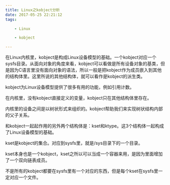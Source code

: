 ```yaml
---
title: Linux之kobject分析
date: 2017-05-25 22:21:12
tags:

	- Linux

	- kobject

---
```


在Linux内核里，kobject是构成Linux设备模型的基础。一个kobject对应一个sysfs目录。从面向对象的角度来看，kobject可以看做是所有设备对象的基类，但是因为C语言里没有面向对象的语法，所以一般是把kobject作为成员嵌入到其他的结构体里。这里所说的其他结构体，就可以看作是kobject的派生类。

kobject为Linux设备模型提供了很多有用的功能，例如引用计数。

在内核里，没有kobject直接定义的变量，kobject只在其他结构体里存在。

内核里的设备之间是以树状形式来组织的。kobject帮助我们来实现树状结构内部的父子关系。

和kobject一起起作用的另外两个结构体是：kset和ktype。这3个结构体一起构成了Linux设备模型的基础。



kset是kobject的集合。对应到sysfs里，就是/sys目录下的一个目录。

kset本身也是一个kobject，kset之所以可以当成一个容器来用，是因为里面增加了一个双向链表成员。

不是所有的kobject都要在sysfs里有一个对应的东西，但是每个kset在sysfs里一定对应一个文件。





